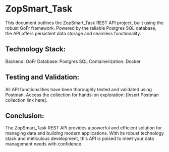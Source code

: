 # ZopSmart_Task

This document outlines the ZopSmart_Task REST API project, built using the robust GoFr framework. Powered by the reliable Postgres SQL database, the API offers persistent data storage and seamless functionality.

## Technology Stack:

Backend: GoFr
Database: Postgres SQL
Containerization: Docker
## Testing and Validation:

All API functionalities have been thoroughly tested and validated using Postman. Access the collection for hands-on exploration: [Insert Postman collection link here].
## Conclusion:

The ZopSmart_Task REST API provides a powerful and efficient solution for managing data and building modern applications. With its robust technology stack and meticulous development, this API is poised to meet your data management needs with confidence.
